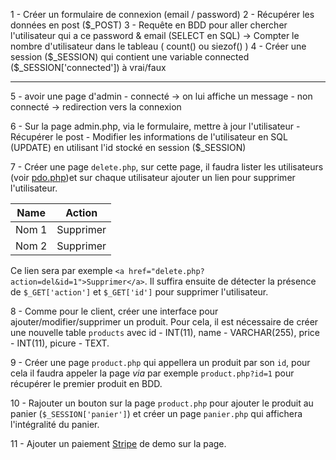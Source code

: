 1 - Créer un formulaire de connexion (email / password)
2 - Récupérer les données en post ($_POST)
3 - Requête en BDD pour aller chercher l'utilisateur
    qui a ce password & email (SELECT en SQL)
    -> Compter le nombre d'utilisateur dans le tableau ( count() ou siezof() )
4 - Créer une session ($_SESSION) qui contient une variable connected
    ($_SESSION['connected']) à vrai/faux


---------

5 - avoir une page d'admin  - connecté -> on lui affiche un message
                            - non connecté -> redirection vers la connexion

6 - Sur la page admin.php, via le formulaire, mettre à jour l'utilisateur
        - Récupérer le post 
        - Modifier les informations de l'utilisateur en SQL (UPDATE) 
        en utilisant l'id stocké en session ($_SESSION)
        
7 - Créer une page `delete.php`, sur cette page, il faudra lister les utilisateurs (voir [pdo.php](https://github.com/NideXTC/CoursYNov/blob/master/PHP/B1B-2017/pdo.php))et sur chaque utilisateur ajouter un lien pour supprimer l'utilisateur. 
     
| Name  	| Action    	|
|-------	|-----------	|
| Nom 1 	| Supprimer 	|
| Nom 2 	| Supprimer 	|

Ce lien sera par exemple `<a href="delete.php?action=del&id=1">Supprimer</a>`. 
Il suffira ensuite de détecter la présence de `$_GET['action']` et `$_GET['id']` pour supprimer l'utilisateur. 
  
8 - Comme pour le client, créer une interface pour ajouter/modifier/supprimer un produit. Pour cela, il est nécessaire de créer une nouvelle table `products` avec id - INT(11), name - VARCHAR(255), price - INT(11), picure - TEXT.

9 - Créer une page `product.php` qui appellera un produit par son `id`, pour cela il faudra appeler la page _via_ 
par exemple `product.php?id=1` pour récupérer le premier produit en BDD.
   
10 - Rajouter un bouton sur la page `product.php` pour ajouter le produit au panier (`$_SESSION['panier']`) et créer un page 
`panier.php` qui affichera l'intégralité du panier.
 
11 - Ajouter un paiement [Stripe](https://stripe.com/checkout) de demo sur la page. 